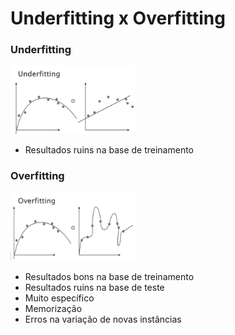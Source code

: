 # Underfitting x Overfitting

### Underfitting
<img src="./images/01 - underfitting.png" alt="Underfitting" width="200"/>

* Resultados ruins na base de treinamento

### Overfitting
<img src="./images/02 - overfitting.png" alt="Overfitting" width="200"/>

* Resultados bons na base de treinamento
* Resultados ruins na base de teste
* Muito específico
* Memorização
* Erros na variação de novas instâncias